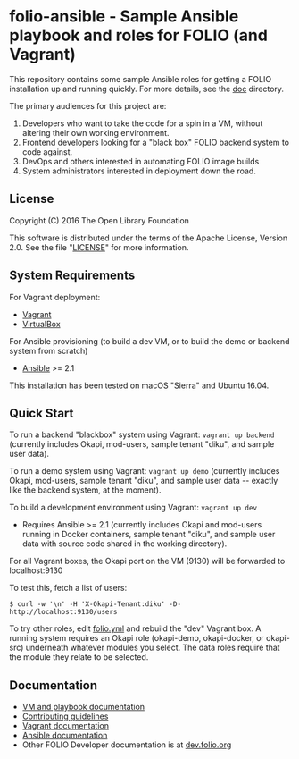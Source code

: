 # folio-ansible - Sample Ansible playbook and roles for FOLIO (and Vagrant)

This repository contains some sample Ansible roles for getting a FOLIO
installation up and running quickly. For more details, see the
[doc](doc/index.md) directory.

The primary audiences for this project are:

1. Developers who want to take the code for a spin in a VM, without
   altering their own working environment.
2. Frontend developers looking for a "black box" FOLIO backend system
   to code against.
3. DevOps and others interested in automating FOLIO image builds
4. System administrators interested in deployment down the road.

## License

Copyright (C) 2016 The Open Library Foundation

This software is distributed under the terms of the Apache License,
Version 2.0. See the file "[LICENSE](LICENSE)" for more information.

## System Requirements

For Vagrant deployment:
* [Vagrant](https://www.vagrantup.com)
* [VirtualBox](https://www.virtualbox.org)

For Ansible provisioning (to build a dev VM, or to build the demo or
backend system from scratch)
* [Ansible](http://docs.ansible.com/ansible/intro_installation.html) \>= 2.1

This installation has been tested on macOS "Sierra" and Ubuntu 16.04.

## Quick Start

To run a backend "blackbox" system using Vagrant: `vagrant up backend`
(currently includes Okapi, mod-users, sample tenant "diku", and sample
user data).

To run a demo system using Vagrant: `vagrant up demo`
(currently includes Okapi, mod-users, sample tenant "diku", and sample
user data -- exactly like the backend system, at the moment).

To build a development environment using Vagrant: `vagrant up dev`
* Requires Ansible \>= 2.1
(currently includes Okapi and mod-users running in Docker containers,
sample tenant "diku", and sample user data with source code shared in
the working directory).

For all Vagrant boxes, the Okapi port on the VM (9130) will be
forwarded to localhost:9130

To test this, fetch a list of users:

	$ curl -w '\n' -H 'X-Okapi-Tenant:diku' -D- http://localhost:9130/users

To try other roles, edit [folio.yml](folio.yml) and rebuild the
"dev" Vagrant box. A running system requires an Okapi role (okapi-demo,
okapi-docker, or okapi-src) underneath whatever modules you select. The
data roles require that the module they relate to be selected.

## Documentation

* [VM and playbook documentation](doc/index.md)
* [Contributing guidelines](CONTRIBUTING.md)
* [Vagrant documentation](https://www.vagrantup.com/docs/)
* [Ansible documentation](http://docs.ansible.com/ansible/index.html)
* Other FOLIO Developer documentation is at [dev.folio.org](http://dev.folio.org/)
